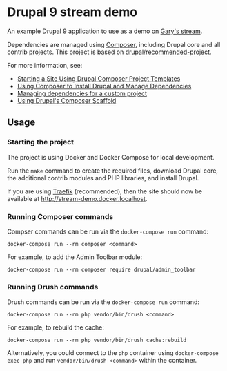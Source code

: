 # Drupal 9 stream demo

An example Drupal 9 application to use as a demo on [Gary's stream](https://twitch.tv/spabby).

Dependencies are managed using [Composer](https://getcomposer.org), including Drupal core and all contrib projects. This project is based on [drupal/recommended-project](https://github.com/drupal/recommended-project).

For more information, see:

- [
Starting a Site Using Drupal Composer Project Templates
](https://www.drupal.org/docs/develop/using-composer/starting-a-site-using-drupal-composer-project-templates)
- [
Using Composer to Install Drupal and Manage Dependencies
](https://www.drupal.org/docs/develop/using-composer/using-composer-to-install-drupal-and-manage-dependencies)
- [
Managing dependencies for a custom project
](https://www.drupal.org/docs/develop/using-composer/managing-dependencies-for-a-custom-project)
- [
Using Drupal's Composer Scaffold
](https://www.drupal.org/docs/develop/using-composer/using-drupals-composer-scaffold)

## Usage

### Starting the project

The project is using Docker and Docker Compose for local development.

Run the `make` command to create the required files, download Drupal core, the additional contrib modules and PHP libraries, and install Drupal.

If you are using [Traefik](https://docs.traefik.io) (recommended), then the site should now be available at <http://stream-demo.docker.localhost>.

### Running Composer commands

Compser commands can be run via the `docker-compose run` command:

```
docker-compose run --rm composer <command>
```

For example, to add the Admin Toolbar module:

```
docker-compose run --rm composer require drupal/admin_toolbar
```

### Running Drush commands

Drush commands can be run via the `docker-compose run` command:

```
docker-compose run --rm php vendor/bin/drush <command>
```

For example, to rebuild the cache:

```
docker-compose run --rm php vendor/bin/drush cache:rebuild
```

Alternatively, you could connect to the `php` container using `docker-compose exec php` and run `vendor/bin/drush <command>` within the container.
